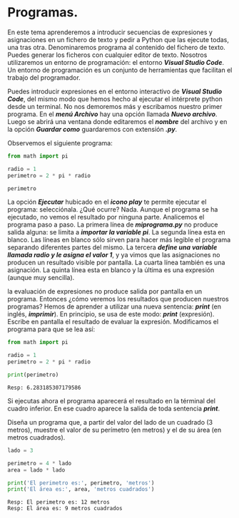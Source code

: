 # Programas.

En este tema aprenderemos a introducir secuencias de expresiones y asignaciones en un fichero de texto y pedir a Python que las ejecute todas, una tras otra. Denominaremos programa al contenido del fichero de texto. Puedes generar los ficheros con cualquier editor de texto. Nosotros utilizaremos un entorno de programación: el entorno ***Visual Studio Code***. Un entorno de programación es un conjunto de herramientas que facilitan el trabajo del programador.

Puedes introducir expresiones en el entorno interactivo de ***Visual Studio Code***, del mismo modo que hemos hecho al ejecutar el intérprete python desde un terminal. No nos demoremos más y escribamos nuestro primer programa. En el ***menú Archivo*** hay una opción llamada ***Nuevo archivo***. Luego se abrirá una ventana donde editaremos el ***nombre*** del archivo y en la opción ***Guardar como*** guardaremos con extensión ***.py***.

Observemos el siguiente programa:

```Python
from math import pi

radio = 1
perimetro = 2 * pi * radio

perimetro
```

La opción ***Ejecutar*** hubicado en el ***icono play*** te permite ejecutar el programa: selecciónala. ¿Qué ocurre? Nada. Aunque el programa se ha ejecutado, no vemos el resultado por ninguna parte. Analicemos el programa paso a paso. La primera línea de ***miprograma.py*** no produce salida alguna: se limita a ***importar la variable pi***. La segunda línea esta en blanco. Las líneas en blanco sólo sirven para hacer más legible el programa separando diferentes partes del mismo. La tercera ***define una variable llamada radio y le asigna el valor 1***, y ya vimos que las asignaciones no producen un resultado visible por pantalla. La cuarta línea también es una asignación. La quinta línea esta en blanco y la última es una expresión (aunque muy sencilla).

la evaluación de expresiones no produce salida por pantalla en un programa. Entonces ¿cómo veremos los resultados que producen nuestros programas? Hemos de aprender a utilizar una nueva sentencia: ***print*** (en inglés, ***imprimir***). En principio, se usa de este modo: ***print*** (expresión). Escribe en pantalla el resultado de evaluar la expresión. Modificamos el programa para que se lea así:

```Python
from math import pi

radio = 1
perimetro = 2 * pi * radio

print(perimetro)
```
```
Resp: 6.283185307179586
```

Si ejecutas ahora el programa aparecerá el resultado en la términal del cuadro inferior. En ese cuadro aparece la salida de toda sentencia ***print***.

Diseña un programa que, a partir del valor del lado de un cuadrado (3 metros), muestre el valor de su perímetro (en metros) y el de su área (en metros cuadrados).

```Python
lado = 3

perimetro = 4 * lado
area = lado * lado

print('El perimetro es:', perimetro, 'metros')
print('El área es:', area, 'metros cuadrados')
```
```
Resp: El perimetro es: 12 metros
Resp: El área es: 9 metros cuadrados
```
